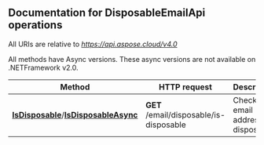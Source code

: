 
## Documentation for DisposableEmailApi operations

All URIs are relative to *https://api.aspose.cloud/v4.0*

All methods have Async versions. These async versions are not available on .NETFramework v2.0.

Method | HTTP request | Description
------------- | ------------- | -------------
[**IsDisposable**](DisposableEmailApi.md#IsDisposable)/[**IsDisposableAsync**](DisposableEmailApi.md#IsDisposableAsync)| **GET** /email/disposable/is-disposable| Check email address is disposable             



